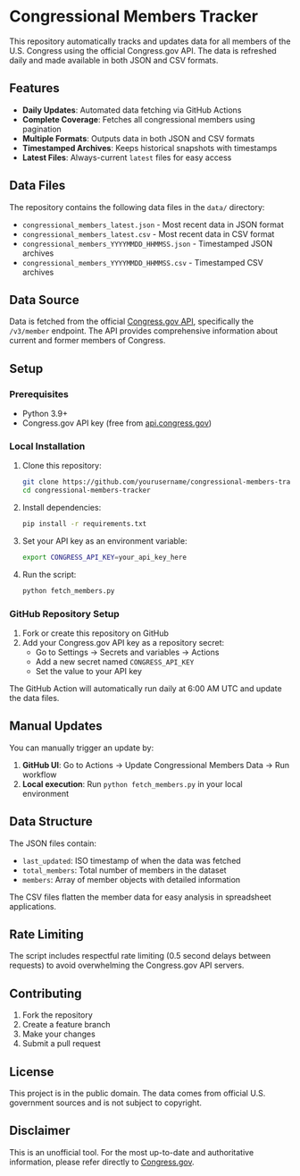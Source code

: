 # Congressional Members Tracker

This repository automatically tracks and updates data for all members of the U.S. Congress using the official Congress.gov API. The data is refreshed daily and made available in both JSON and CSV formats.

## Features

- **Daily Updates**: Automated data fetching via GitHub Actions
- **Complete Coverage**: Fetches all congressional members using pagination
- **Multiple Formats**: Outputs data in both JSON and CSV formats
- **Timestamped Archives**: Keeps historical snapshots with timestamps
- **Latest Files**: Always-current `latest` files for easy access

## Data Files

The repository contains the following data files in the `data/` directory:

- `congressional_members_latest.json` - Most recent data in JSON format
- `congressional_members_latest.csv` - Most recent data in CSV format
- `congressional_members_YYYYMMDD_HHMMSS.json` - Timestamped JSON archives
- `congressional_members_YYYYMMDD_HHMMSS.csv` - Timestamped CSV archives

## Data Source

Data is fetched from the official [Congress.gov API](https://api.congress.gov/), specifically the `/v3/member` endpoint. The API provides comprehensive information about current and former members of Congress.

## Setup

### Prerequisites

- Python 3.9+
- Congress.gov API key (free from [api.congress.gov](https://api.congress.gov/sign-up/))

### Local Installation

1. Clone this repository:
   ```bash
   git clone https://github.com/yourusername/congressional-members-tracker.git
   cd congressional-members-tracker
   ```

2. Install dependencies:
   ```bash
   pip install -r requirements.txt
   ```

3. Set your API key as an environment variable:
   ```bash
   export CONGRESS_API_KEY=your_api_key_here
   ```

4. Run the script:
   ```bash
   python fetch_members.py
   ```

### GitHub Repository Setup

1. Fork or create this repository on GitHub
2. Add your Congress.gov API key as a repository secret:
   - Go to Settings → Secrets and variables → Actions
   - Add a new secret named `CONGRESS_API_KEY`
   - Set the value to your API key

The GitHub Action will automatically run daily at 6:00 AM UTC and update the data files.

## Manual Updates

You can manually trigger an update by:

1. **GitHub UI**: Go to Actions → Update Congressional Members Data → Run workflow
2. **Local execution**: Run `python fetch_members.py` in your local environment

## Data Structure

The JSON files contain:
- `last_updated`: ISO timestamp of when the data was fetched
- `total_members`: Total number of members in the dataset
- `members`: Array of member objects with detailed information

The CSV files flatten the member data for easy analysis in spreadsheet applications.

## Rate Limiting

The script includes respectful rate limiting (0.5 second delays between requests) to avoid overwhelming the Congress.gov API servers.

## Contributing

1. Fork the repository
2. Create a feature branch
3. Make your changes
4. Submit a pull request

## License

This project is in the public domain. The data comes from official U.S. government sources and is not subject to copyright.

## Disclaimer

This is an unofficial tool. For the most up-to-date and authoritative information, please refer directly to [Congress.gov](https://www.congress.gov/).

